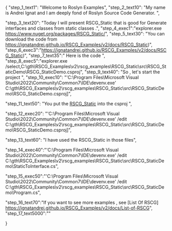 {
    "step_1_text1": "Welcome to Roslyn Examples",
    "step_2_text10": "My name is Andrei Ignat and I am deeply fond of Roslyn Source Code Generator. ",

"step_3_text20": "Today I will present RSCG_Static  that is good for Generate interfaces and classes from static classes .",
"step_4_exec1":"explorer.exe https://www.nuget.org/packages/RSCG_Static/",
"step_5_text30": "You can download the code from https://ignatandrei.github.io/RSCG_Examples/v2/docs/RSCG_Static)",
"step_6_exec3":"https://ignatandrei.github.io/RSCG_Examples/v2/docs/RSCG_Static)",
"step_7_text35":" Here is the code ",
"step_8_exec5":"explorer.exe /select,C:\\gth\\RSCG_Examples\\v2\\rscg_examples\\RSCG_Static\\src\\RSCG_StaticDemo\\RSCG_StaticDemo.csproj",
"step_9_text40": "So , let's start the project ",
"step_10_exec10": "'C:\\Program Files\\Microsoft Visual Studio\\2022\\Community\\Common7\\IDE\\devenv.exe' C:\\gth\\RSCG_Examples\\v2\\rscg_examples\\RSCG_Static\\src\\RSCG_StaticDemo\\RSCG_StaticDemo.csproj]",

"step_11_text50": "You put the  [RSCG_Static](https://www.nuget.org/packages/RSCG_Static/) into the csproj ",

"step_12_exec20": "'C:\\Program Files\\Microsoft Visual Studio\\2022\\Community\\Common7\\IDE\\devenv.exe' /edit C:\\gth\\RSCG_Examples\\v2\\rscg_examples\\RSCG_Static\\src\\RSCG_StaticDemo\\RSCG_StaticDemo.csproj]",

"step_13_text60": "I have used the RSCG_Static in those files",


"step_14_exec40":"'C:\\Program Files\\Microsoft Visual Studio\\2022\\Community\\Common7\\IDE\\devenv.exe' /edit C:\\gth\\RSCG_Examples\\v2\\rscg_examples\\RSCG_Static\\src\\RSCG_StaticDemo\\StaticToInterface.cs",

"step_15_exec50":"'C:\\Program Files\\Microsoft Visual Studio\\2022\\Community\\Common7\\IDE\\devenv.exe' /edit C:\\gth\\RSCG_Examples\\v2\\rscg_examples\\RSCG_Static\\src\\RSCG_StaticDemo\\Program.cs",

"step_16_text70":"If you want to see more examples , see  [List Of RSCG] https://ignatandrei.github.io/RSCG_Examples/v2/docs/List-of-RSCG",
"step_17_text5000":""

}